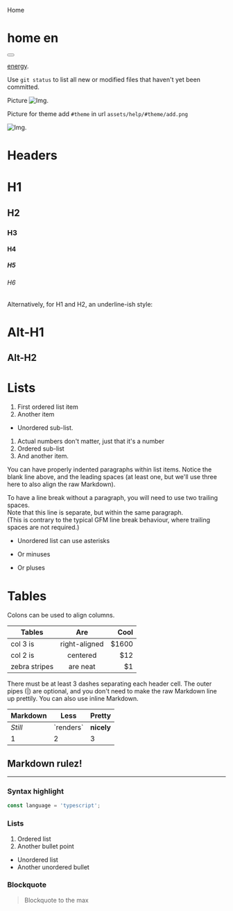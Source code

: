 Home

# home en

<button type="button" class="btn btn-danger"><div class="button-content" style=""><span class="icon"><i class="mdi mdi-delete"></i></span></div></button>

[energy](help/energy_meters).

Use `git status` to list all new or modified files that haven't yet been committed.

Picture
![Img.](assets/help/add.png)

Picture for theme add `#theme` in url `assets/help/#theme/add.png`

![Img.](assets/help/#theme/add.png)


# Headers

# H1
## H2
### H3
#### H4
##### H5
###### H6

Alternatively, for H1 and H2, an underline-ish style:

Alt-H1
======

Alt-H2
------

# Lists

1. First ordered list item
2. Another item
* Unordered sub-list.
1. Actual numbers don't matter, just that it's a number
1. Ordered sub-list
4. And another item.

You can have properly indented paragraphs within list items. Notice the blank line above, and the leading spaces (at least one, but we'll use three here to also align the raw Markdown).

To have a line break without a paragraph, you will need to use two trailing spaces.  
Note that this line is separate, but within the same paragraph.  
(This is contrary to the typical GFM line break behaviour, where trailing spaces are not required.)


* Unordered list can use asterisks
- Or minuses
+ Or pluses

# Tables

Colons can be used to align columns.

| Tables        | Are           | Cool  |
| ------------- |:-------------:| -----:|
| col 3 is      | right-aligned | $1600 |
| col 2 is      | centered      |   $12 |
| zebra stripes | are neat      |    $1 |

There must be at least 3 dashes separating each header cell.
The outer pipes (|) are optional, and you don't need to make the
raw Markdown line up prettily. You can also use inline Markdown.

Markdown | Less | Pretty
--- | --- | ---
*Still* | \`renders\` | **nicely**
1 | 2 | 3


## Markdown __rulez__!
---

### Syntax highlight
```typescript
const language = 'typescript';
```

### Lists
1. Ordered list
2. Another bullet point
  - Unordered list
  - Another unordered bullet

### Blockquote
> Blockquote to the max

